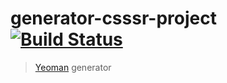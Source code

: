 # generator-csssr-project [![Build Status](https://secure.travis-ci.org/kinday/generator-csssr-project.png?branch=master)](https://travis-ci.org/kinday/generator-csssr-project)

> [Yeoman](http://yeoman.io) generator
